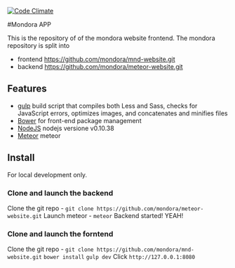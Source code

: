 [![Code Climate](https://codeclimate.com/github/mondora/mnd-website.png)](https://codeclimate.com/github/mondora/mnd-website)

#Mondora APP

This is the repository of of the mondora website frontend. The mondora repository is split into 
* frontend  https://github.com/mondora/mnd-website.git
* backend https://github.com/mondora/meteor-website.git

## Features

* [gulp](http://gulpjs.com/) build script that compiles both Less and Sass, checks for JavaScript errors, optimizes images, and concatenates and minifies files
* [Bower](http://bower.io/) for front-end package management
* [NodeJS](http://nodejs.org)  nodejs versione v0.10.38
* [Meteor](http://www.meteor.com) meteor

## Install
For local development only.

### Clone and launch the backend
Clone the git repo - `git clone https://github.com/mondora/meteor-website.git`
Launch meteor - `meteor`
Backend started! YEAH!

### Clone and launch the forntend

Clone the git repo - `git clone https://github.com/mondora/mnd-website.git`
`bower install`
`gulp dev`
Click `http://127.0.0.1:8080`
